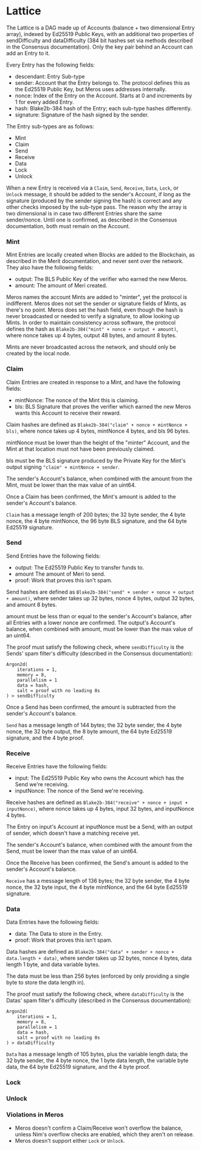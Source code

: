 # Lattice

The Lattice is a DAG made up of Accounts (balance + two dimensional Entry array), indexed by Ed25519 Public Keys, with an additional two properties of sendDifficulty and dataDifficulty (384 bit hashes set via methods described in the Consensus documentation). Only the key pair behind an Account can add an Entry to it.

Every Entry has the following fields:

- descendant: Entry Sub-type
- sender: Account that the Entry belongs to. The protocol defines this as the Ed25519 Public Key, but Meros uses addresses internally.
- nonce: Index of the Entry on the Account. Starts at 0 and increments by 1 for every added Entry.
- hash: Blake2b-384 hash of the Entry; each sub-type hashes differently.
- signature: Signature of the hash signed by the sender.

The Entry sub-types are as follows:

- Mint
- Claim
- Send
- Receive
- Data
- Lock
- Unlock

When a new Entry is received via a `Claim`, `Send`, `Receive`, `Data`, `Lock`, or `Unlock` message, it should be added to the sender's Account, if long as the signature (produced by the sender signing the hash) is correct and any other checks imposed by the sub-type pass. The reason why the array is two dimensional is in case two different Entries share the same sender/nonce. Until one is confirmed, as described in the Consensus documentation, both must remain on the Account.

### Mint

Mint Entries are locally created when Blocks are added to the Blockchain, as described in the Merit documentation, and never sent over the network. They also have the following fields:

- output: The BLS Public Key of the verifier who earned the new Meros.
- amount: The amount of Meri created.

Meros names the account Mints are added to "minter", yet the protocol is indifferent. Meros does not set the sender or signature fields of Mints, as there's no point. Meros does set the hash field, even though the hash is never broadcasted or needed to verify a signature, to allow looking up Mints. In order to maintain consistency across software, the protocol defines the hash as `Blake2b-384("mint" + nonce + output + amount)`, where nonce takes up 4 bytes, output 48 bytes, and amount 8 bytes.

Mints are never broadcasted across the network, and should only be created by the local node.

### Claim

Claim Entries are created in response to a Mint, and have the following fields:

- mintNonce: The nonce of the Mint this is claiming.
- bls: BLS Signature that proves the verifier which earned the new Meros wants this Account to receive their reward.

Claim hashes are defined as `Blake2b-384("claim" + nonce + mintNonce + bls)`, where nonce takes up 4 bytes, mintNonce 4 bytes, and bls 96 bytes.

mintNonce must be lower than the height of the "minter" Account, and the Mint at that location must not have been previously claimed.

bls must be the BLS signature produced by the Private Key for the Mint's output signing `"claim" + mintNonce + sender`.

The sender's Account's balance, when combined with the amount from the Mint, must be lower than the max value of an uint64.

Once a Claim has been confirmed, the Mint's amount is added to the sender's Account's balance.

`Claim` has a message length of 200 bytes; the 32 byte sender, the 4 byte nonce, the 4 byte mintNonce, the 96 byte BLS signature, and the 64 byte Ed25519 signature.

### Send

Send Entries have the following fields:

- output: The Ed25519 Public Key to transfer funds to.
- amount The amount of Meri to send.
- proof: Work that proves this isn't spam.

Send hashes are defined as `Blake2b-384("send" + sender + nonce + output + amount)`, where sender takes up 32 bytes, nonce 4 bytes, output 32 bytes, and amount 8 bytes.

amount must be less than or equal to the sender's Account's balance, after all Entries with a lower nonce are confirmed. The output's Account's balance, when combined with amount, must be lower than the max value of an uint64.

The proof must satisfy the following check, where `sendDifficulty` is the Sends' spam filter's difficulty (described in the Consensus documentation):

```
Argon2d(
    iterations = 1,
    memory = 8,
    parallelism = 1
    data = hash,
    salt = proof with no leading 0s
) > sendDifficulty
```

Once a Send has been confirmed, the amount is subtracted from the sender's Account's balance.

`Send` has a message length of 144 bytes; the 32 byte sender, the 4 byte nonce, the 32 byte output, the 8 byte amount, the 64 byte Ed25519 signature, and the 4 byte proof.

### Receive

Receive Entries have the following fields:

- input: The Ed25519 Public Key who owns the Account which has the Send we're receiving.
- inputNonce: The nonce of the Send we're receiving.

Receive hashes are defined as `Blake2b-384("receive" + nonce + input + inputNonce)`, where nonce takes up 4 bytes, input 32 bytes, and inputNonce 4 bytes.

The Entry on input's Account at inputNonce must be a Send, with an output of sender, which doesn't have a matching receive yet.

The sender's Account's balance, when combined with the amount from the Send, must be lower than the max value of an uint64.

Once the Receive has been confirmed, the Send's amount is added to the sender's Account's balance.

`Receive` has a message length of 136 bytes; the 32 byte sender, the 4 byte nonce, the 32 byte input, the 4 byte mintNonce, and the 64 byte Ed25519 signature.

### Data

Data Entries have the following fields:

- data: The Data to store in the Entry.
- proof: Work that proves this isn't spam.

Data hashes are defined as `Blake2b-384("data" + sender + nonce + data.length + data)`, where sender takes up 32 bytes, nonce 4 bytes, data length 1 byte, and data variable bytes.

The data must be less than 256 bytes (enforced by only providing a single byte to store the data length in).

The proof must satisfy the following check, where `dataDifficulty` is the Datas' spam filter's difficulty (described in the Consensus documentation):

```
Argon2d(
    iterations = 1,
    memory = 8,
    parallelism = 1
    data = hash,
    salt = proof with no leading 0s
) > dataDifficulty
```

`Data` has a message length of 105 bytes, plus the variable length data; the 32 byte sender, the 4 byte nonce, the 1 byte data length, the variable byte data, the 64 byte Ed25519 signature, and the 4 byte proof.

### Lock

### Unlock

### Violations in Meros

- Meros doesn't confirm a Claim/Receive won't overflow the balance, unless Nim's overflow checks are enabled, which they aren't on release.
- Meros doesn't support either `Lock` or `Unlock`.
